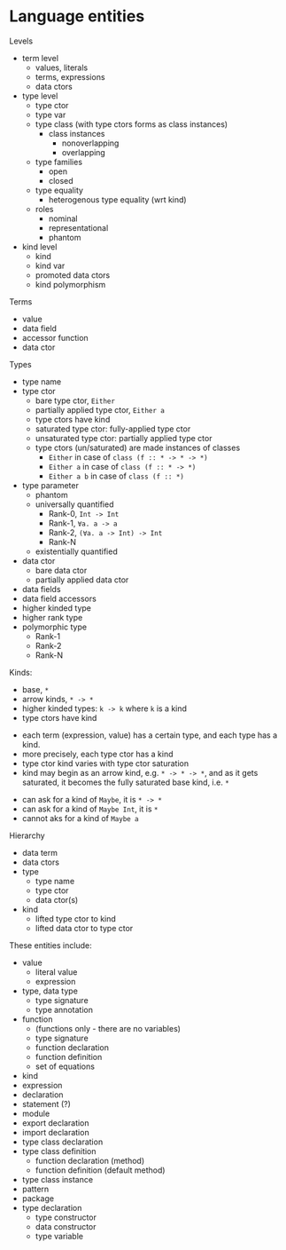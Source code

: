 # Language entities

Levels
- term level
  - values, literals
  - terms, expressions
  - data ctors
- type level
  - type ctor
  - type var
  - type class (with type ctors forms as class instances)
    - class instances
      - nonoverlapping
      - overlapping
  - type families
    - open
    - closed
  - type equality
    - heterogenous type equality (wrt kind)
  - roles
    - nominal
    - representational
    - phantom
- kind level
  - kind
  - kind var
  - promoted data ctors
  - kind polymorphism

Terms
- value
- data field
- accessor function
- data ctor

Types
- type name
- type ctor
  - bare type ctor, `Either`
  - partially applied type ctor, `Either a`
  - type ctors have kind
  - saturated type ctor: fully-applied type ctor
  - unsaturated type ctor: partially applied type ctor
  - type ctors (un/saturated) are made instances of classes
    - `Either` in case of `class (f :: * -> * -> *)`
    - `Either a` in case of `class (f :: * -> *)`
    - `Either a b` in case of `class (f :: *)`
- type parameter
  - phantom
  - universally quantified
    - Rank-0, `Int -> Int`
    - Rank-1, `∀a. a -> a`
    - Rank-2, `(∀a. a -> Int) -> Int`
    - Rank-N
  - existentially quantified
- data ctor
  - bare data ctor
  - partially applied data ctor
- data fields
- data field accessors
- higher kinded type
- higher rank type
- polymorphic type
  - Rank-1
  - Rank-2
  - Rank-N

Kinds:
- base, `*`
- arrow kinds, `* -> *`
- higher kinded types: `k -> k` where `k` is a kind
- type ctors have kind


* each term (expression, value) has a certain type, and each type has a kind.
* more precisely, each type ctor has a kind
* type ctor kind varies with type ctor saturation
* kind may begin as an arrow kind, e.g. `* -> * -> *`, and as it gets saturated, it becomes the fully saturated base kind, i.e. `*`
- can ask for a kind of `Maybe`, it is `* -> *`
- can ask for a kind of `Maybe Int`, it is `*`
- cannot aks for a kind of `Maybe a`


Hierarchy
- data term
- data ctors
- type
  - type name
  - type ctor
  - data ctor(s)
- kind
  - lifted type ctor to kind
  - lifted data ctor to type ctor


These entities include:
- value
  - literal value
  - expression
- type, data type
  - type signature
  - type annotation
- function
  - (functions only - there are no variables)
  - type signature
  - function declaration
  - function definition
  - set of equations
- kind
- expression
- declaration
- statement (?)
- module
- export declaration
- import declaration
- type class declaration
- type class definition
  - function declaration (method)
  - function definition (default method)
- type class instance
- pattern
- package
- type declaration
  - type constructor
  - data constructor
  - type variable
